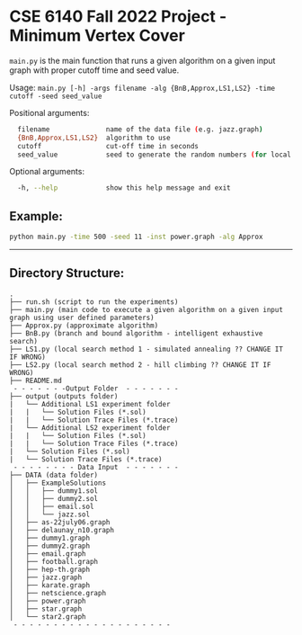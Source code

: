 # CSE 6140 Fall 2022 Project - Minimum Vertex Cover 

`main.py` is the main function that runs a given algorithm on a given input graph with proper cutoff time and seed value. 

Usage: ```main.py [-h] -args filename -alg {BnB,Approx,LS1,LS2} -time cutoff -seed seed_value```

Positional arguments:
```bash
  filename              name of the data file (e.g. jazz.graph)
  {BnB,Approx,LS1,LS2}  algorithm to use
  cutoff                cut-off time in seconds
  seed_value            seed to generate the random numbers (for local search algorithms only)
```
Optional arguments:
```bash
  -h, --help            show this help message and exit
```

## Example:
```zsh
python main.py -time 500 -seed 11 -inst power.graph -alg Approx
```

---

## Directory Structure:
```tree
.
├── run.sh (script to run the experiments)
├── main.py (main code to execute a given algorithm on a given input graph using user defined parameters)
├── Approx.py (approximate algorithm)
├── BnB.py (branch and bound algorithm - intelligent exhaustive search)
├── LS1.py (local search method 1 - simulated annealing ?? CHANGE IT IF WRONG)
├── LS2.py (local search method 2 - hill climbing ?? CHANGE IT IF WRONG)
├── README.md
 - - - - - - -Output Folder  - - - - - - - 
├── output (outputs folder)
|   └── Additional LS1 experiment folder
|   |   └── Solution Files (*.sol)
|   |   └── Solution Trace Files (*.trace)
|   └── Additional LS2 experiment folder
|   |   └── Solution Files (*.sol)
|   |   └── Solution Trace Files (*.trace)
|   └── Solution Files (*.sol)
|   └── Solution Trace Files (*.trace)    
 - - - - - - - - Data Input  - - - - - - - 
├── DATA (data folder)
│   ├── ExampleSolutions
│   │   ├── dummy1.sol
│   │   ├── dummy2.sol
│   │   ├── email.sol
│   │   └── jazz.sol
│   ├── as-22july06.graph
│   ├── delaunay_n10.graph
│   ├── dummy1.graph
│   ├── dummy2.graph
│   ├── email.graph
│   ├── football.graph
│   ├── hep-th.graph
│   ├── jazz.graph
│   ├── karate.graph
│   ├── netscience.graph
│   ├── power.graph
│   ├── star.graph
│   └── star2.graph
 - - - - - - - - - - - - - - - - - - - -

```
